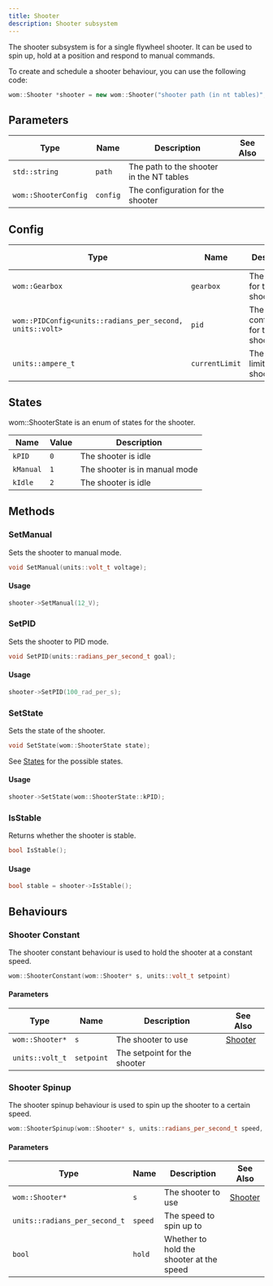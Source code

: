 ```yaml
---
title: Shooter
description: Shooter subsystem
---
```


The shooter subsystem is for a single flywheel shooter. It can be used to spin up, hold at a position and respond to manual commands.

To create and schedule a shooter behaviour, you can use the following code:

```cpp
wom::Shooter *shooter = new wom::Shooter("shooter path (in nt tables)", config); // config is a ShooterConfig
```

## Parameters

| Type | Name | Description | See Also |
| ---- | ---- | ----------- | -------- |
| `std::string` | `path` | The path to the shooter in the NT tables | |
| `wom::ShooterConfig` | `config` | The configuration for the shooter | |

## Config

| Type | Name | Description | See Also |
| ---- | ---- | ----------- | -------- |
| `wom::Gearbox` | `gearbox` | The gearbox for the shooter | |
| `wom::PIDConfig<units::radians_per_second, units::volt>` | `pid` | The PID configuration for the shooter | [PID Config](/reference/utils/pid/#PID-Config) |
| `units::ampere_t` | `currentLimit` | The current limit for the shooter | |

## States

wom::ShooterState is an enum of states for the shooter.

| Name | Value | Description |
| ---- | ----- | ----------- |
| `kPID` | `0` | The shooter is idle |
| `kManual` | `1` | The shooter is in manual mode |
| `kIdle` | `2` | The shooter is idle |

## Methods

### SetManual

Sets the shooter to manual mode.

```cpp
void SetManual(units::volt_t voltage);
```

#### Usage

```cpp
shooter->SetManual(12_V);
```

### SetPID

Sets the shooter to PID mode.

```cpp
void SetPID(units::radians_per_second_t goal);
```

#### Usage

```cpp
shooter->SetPID(100_rad_per_s);
```

### SetState

Sets the state of the shooter.

```cpp
void SetState(wom::ShooterState state);
```

See [States](#states) for the possible states.

#### Usage

```cpp
shooter->SetState(wom::ShooterState::kPID);
```

### IsStable

Returns whether the shooter is stable.

```cpp
bool IsStable();
```

#### Usage

```cpp
bool stable = shooter->IsStable();
```

## Behaviours

### Shooter Constant

The shooter constant behaviour is used to hold the shooter at a constant speed.

```cpp
wom::ShooterConstant(wom::Shooter* s, units::volt_t setpoint)
```

#### Parameters

| Type | Name | Description | See Also |
| ---- | ---- | ----------- | -------- |
| `wom::Shooter*` | `s` | The shooter to use | [Shooter](#shooter) |
| `units::volt_t` | `setpoint` | The setpoint for the shooter | |

### Shooter Spinup

The shooter spinup behaviour is used to spin up the shooter to a certain speed.

```cpp
wom::ShooterSpinup(wom::Shooter* s, units::radians_per_second_t speed, bool hold = false)
```

#### Parameters

| Type | Name | Description | See Also |
| ---- | ---- | ----------- | -------- |
| `wom::Shooter*` | `s` | The shooter to use | [Shooter](#shooter) |
| `units::radians_per_second_t` | `speed` | The speed to spin up to | |
| `bool` | `hold` | Whether to hold the shooter at the speed | |

